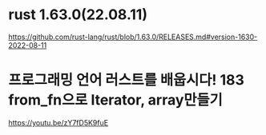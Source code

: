 # rust 1.63.0(22.08.11)

https://github.com/rust-lang/rust/blob/1.63.0/RELEASES.md#version-1630-2022-08-11

# 프로그래밍 언어 러스트를 배웁시다! 183 from_fn으로 Iterator, array만들기

https://youtu.be/zY7fD5K9fuE
